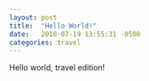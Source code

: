 ```yaml
---
layout: post
title:  "Hello World!"
date:   2016-07-19 13:55:31 -0500
categories: travel
---
```

Hello world, travel edition!
